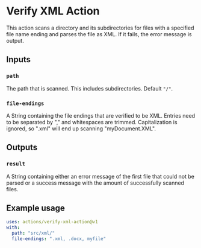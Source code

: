 # Verify XML Action

This action scans a directory and its subdirectories for files with a specified file name ending and parses the file as XML. If it fails, the error message is output.

## Inputs

### `path`

The path that is scanned. This includes subdirectories. Default `"/"`.

### `file-endings`

A String containing the file endings that are verified to be XML. Entries need to be separated by "," and whitespaces are trimmed.
Capitalization is ignored, so ".xml" will end up scanning "myDocument.XML".

## Outputs

### `result`

A String containing either an error message of the first file that could not be parsed or a success message with the amount of successfully scanned files.

## Example usage

```yaml
uses: actions/verify-xml-action@v1
with:
  path: "src/xml/"
  file-endings: ".xml, .docx, myfile"
```
